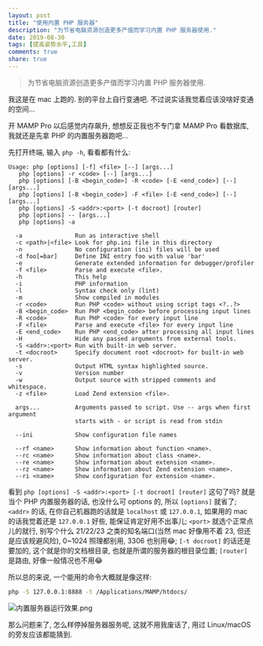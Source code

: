 ```yaml
---
layout: post
title: "使用内置 PHP 服务器"
description: "为节省电脑资源创造更多产值而学习内置 PHP 服务器使用."
date: 2019-08-30
tags: [提高姿势水平,工具]
comments: true
share: true
---
```


> 为节省电脑资源创造更多产值而学习内置 PHP 服务器使用.

我这是在 mac 上跑的. 别的平台上自行变通吧. 不过说实话我觉着应该没啥好变通的空间...

开 MAMP Pro 以后感觉内存飙升, 想想反正我也不专门拿 MAMP Pro 看数据库, 我就还是先拿 PHP 的内置服务器跑吧...

先打开终端, 输入 `php -h`, 看看都有什么:

```
Usage: php [options] [-f] <file> [--] [args...]
   php [options] -r <code> [--] [args...]
   php [options] [-B <begin_code>] -R <code> [-E <end_code>] [--] [args...]
   php [options] [-B <begin_code>] -F <file> [-E <end_code>] [--] [args...]
   php [options] -S <addr>:<port> [-t docroot] [router]
   php [options] -- [args...]
   php [options] -a

  -a               Run as interactive shell
  -c <path>|<file> Look for php.ini file in this directory
  -n               No configuration (ini) files will be used
  -d foo[=bar]     Define INI entry foo with value 'bar'
  -e               Generate extended information for debugger/profiler
  -f <file>        Parse and execute <file>.
  -h               This help
  -i               PHP information
  -l               Syntax check only (lint)
  -m               Show compiled in modules
  -r <code>        Run PHP <code> without using script tags <?..?>
  -B <begin_code>  Run PHP <begin_code> before processing input lines
  -R <code>        Run PHP <code> for every input line
  -F <file>        Parse and execute <file> for every input line
  -E <end_code>    Run PHP <end_code> after processing all input lines
  -H               Hide any passed arguments from external tools.
  -S <addr>:<port> Run with built-in web server.
  -t <docroot>     Specify document root <docroot> for built-in web server.
  -s               Output HTML syntax highlighted source.
  -v               Version number
  -w               Output source with stripped comments and whitespace.
  -z <file>        Load Zend extension <file>.

  args...          Arguments passed to script. Use -- args when first argument
                   starts with - or script is read from stdin

  --ini            Show configuration file names

  --rf <name>      Show information about function <name>.
  --rc <name>      Show information about class <name>.
  --re <name>      Show information about extension <name>.
  --rz <name>      Show information about Zend extension <name>.
  --ri <name>      Show configuration for extension <name>.

```


看到 `php [options] -S <addr>:<port> [-t docroot] [router]` 这句了吗? 就是当个 PHP 内置服务器的话, 也没什么可 options 的, 所以 `[options]` 就省了; `<addr>` 的话, 在你自己机器跑的话就是 `localhost` 或 `127.0.0.1`, 如果用的 mac 的话我觉着还是 `127.0.0.1` 好些, 能保证肯定好用不出事儿; `<port>` 就选个正常点儿的就行, 别写个什么 21/22/23 之类的知名端口(当然 mac 好像用不着 23, 但还是应该规避风险), 0~1024 照理都别用, 3306 也别用😂; `[-t docroot]` 的话还是要加的, 这个就是你的文档根目录, 也就是所谓的服务器的根目录位置; `[router]` 是路由, 好像一般情况也不用😂

所以总的来说, 一个能用的命令大概就是像这样:

```bash
php -S 127.0.0.1:8888 -t /Applications/MAMP/htdocs/
```


![内置服务器运行效果.png](https://i.loli.net/2019/08/30/CoRTivaZmX3dhWp.png)


那么问题来了, 怎么样停掉服务器服务呢, 这就不用我废话了, 用过 Linux/macOS 的旁友应该都能猜到.